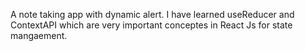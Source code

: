 A note taking app with dynamic alert.
I have learned useReducer and ContextAPI which are very important conceptes in React Js for state mangaement.
